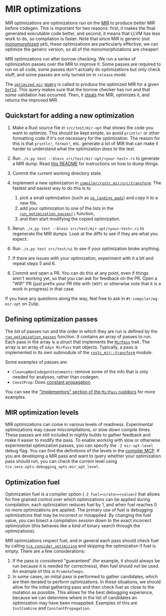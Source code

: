 # MIR optimizations

MIR optimizations are optimizations run on the [MIR][mir] to produce better MIR
before codegen. This is important for two reasons: first, it makes the final
generated executable code better, and second, it means that LLVM has less work
to do, so compilation is faster. Note that since MIR is generic (not
[monomorphized][monomorph] yet), these optimizations are particularly
effective; we can optimize the generic version, so all of the monomorphizations
are cheaper!

[mir]: https://rustc-dev-guide.rust-lang.org/mir/index.html
[monomorph]: https://rustc-dev-guide.rust-lang.org/appendix/glossary.html#mono

MIR optimizations run after borrow checking. We run a series of optimization
passes over the MIR to improve it. Some passes are required to run on all code,
some passes don't actually do optimizations but only check stuff, and some
passes are only turned on in `release` mode.

The [`optimized_mir`][optmir] [query] is called to produce the optimized MIR
for a given [`DefId`][defid]. This query makes sure that the borrow checker has
run and that some validation has occurred. Then, it [steals][steal] the MIR,
optimizes it, and returns the improved MIR.

[optmir]: https://doc.rust-lang.org/nightly/nightly-rustc/rustc_mir/transform/fn.optimized_mir.html
[query]: https://rustc-dev-guide.rust-lang.org/query.html
[defid]: https://rustc-dev-guide.rust-lang.org/appendix/glossary.html#def-id
[steal]: https://rustc-dev-guide.rust-lang.org/mir/passes.html?highlight=steal#stealing

## Quickstart for adding a new optimization

1. Make a Rust source file in `src/test/mir-opt` that shows the code you want to
   optimize. This should be kept simple, so avoid `println!` or other formatting
   code if it's not necessary for the optimization. The reason for this is that
   `println!`, `format!`, etc. generate a lot of MIR that can make it harder to
   understand what the optimization does to the test.

2. Run `./x.py test --bless src/test/mir-opt/<your-test>.rs` to generate a MIR
   dump. Read [this README][mir-opt-test-readme] for instructions on how to dump
   things.

3. Commit the current working directory state.

4. Implement a new optimization in [`compiler/rustc_mir/src/transform`].
   The fastest and easiest way to do this is to

   1. pick a small optimization (such as [`no_landing_pads`]) and copy it
      to a new file,
   2. add your optimization to one of the lists in the
      [`run_optimization_passes()`] function,
   3. and then start modifying the copied optimization.

5. Rerun `./x.py test --bless src/test/mir-opt/<your-test>.rs` to regenerate the
   MIR dumps. Look at the diffs to see if they are what you expect.

6. Run `./x.py test src/test/ui` to see if your optimization broke anything.

7. If there are issues with your optimization, experiment with it a bit and
   repeat steps 5 and 6.

8. Commit and open a PR. You can do this at any point, even if things aren't
   working yet, so that you can ask for feedback on the PR. Open a "WIP" PR
   (just prefix your PR title with `[WIP]` or otherwise note that it is a
   work in progress) in that case.

If you have any questions along the way, feel free to ask in
`#t-compiler/wg-mir-opt` on Zulip.

[mir-opt-test-readme]: https://github.com/rust-lang/rust/blob/master/src/test/mir-opt/README.md
[`compiler/rustc_mir/src/transform`]: https://github.com/rust-lang/rust/tree/master/compiler/rustc_mir/src/transform
[`no_landing_pads`]: https://github.com/rust-lang/rust/blob/master/compiler/rustc_mir/src/transform/no_landing_pads.rs
[`run_optimization_passes()`]: https://doc.rust-lang.org/nightly/nightly-rustc/rustc_mir/transform/fn.run_optimization_passes.html

## Defining optimization passes

The list of passes run and the order in which they are run is defined by the
[`run_optimization_passes`][rop] function. It contains an array of passes to
run.  Each pass in the array is a struct that implements the [`MirPass`] trait.
The array is an array of `&dyn MirPass` trait objects. Typically, a pass is
implemented in its own submodule of the [`rustc_mir::transform`][trans] module.

[rop]: https://doc.rust-lang.org/nightly/nightly-rustc/rustc_mir/transform/fn.run_optimization_passes.html
[`MirPass`]: https://doc.rust-lang.org/nightly/nightly-rustc/rustc_mir/transform/trait.MirPass.html
[trans]: https://doc.rust-lang.org/nightly/nightly-rustc/rustc_mir/transform/index.html

Some examples of passes are:
- `CleanupNonCodegenStatements`: remove some of the info that is only needed for
  analyses, rather than codegen.
- `ConstProp`: Does [constant propagation][constprop]

You can see the ["Implementors" section of the `MirPass` rustdocs][impl] for more examples.

[impl]: https://doc.rust-lang.org/nightly/nightly-rustc/rustc_mir/transform/trait.MirPass.html#implementors
[constprop]: https://en.wikipedia.org/wiki/Constant_folding#Constant_propagation

## MIR optimization levels

MIR optimizations can come in various levels of readiness. Experimental
optimizations may cause miscompilations, or slow down compile times.
These passes are still included in nightly builds to gather feedback and make it easier to modify
the pass. To enable working with slow or otherwise experimental optimization passes,
you can specify the `-Z mir-opt-level` debug flag. You can find the
definitions of the levels in the [compiler MCP]. If you are developing a MIR pass and
want to query whether your optimization pass should run, you can check the
current level using `tcx.sess.opts.debugging_opts.mir_opt_level`.

[compiler MCP]: https://github.com/rust-lang/compiler-team/issues/319

## Optimization fuel

Optimization fuel is a compiler option (`-Z fuel=<crate>=<value>`) that allows for fine grained
control over which optimizations can be applied during compilation: each optimization reduces
fuel by 1, and when fuel reaches 0 no more optimizations are applied. The primary use of fuel
is debugging optimizations that may be incorrect or misapplied. By changing the fuel
value, you can bisect a compilation session down to the exact incorrect optimization
(this behaves like a kind of binary search through the optimizations).

MIR optimizations respect fuel, and in general each pass should check fuel by calling
[`tcx.consider_optimizing`][consideroptimizing] and skipping the optimization if fuel
is empty. There are a few considerations:

1. If the pass is considered "guaranteed" (for example, it should always be run because it is
needed for correctness), then fuel should not be used. An example of this is `PromoteTemps`.
2. In some cases, an initial pass is performed to gather candidates, which are then iterated to
perform optimizations. In these situations, we should allow for the initial gathering pass
and then check fuel as close to the mutation as possible. This allows for the best
debugging experience, because we can determine where in the list of candidates an optimization
may have been misapplied. Examples of this are `InstCombine` and `ConstantPropagation`.

[consideroptimizing]: https://doc.rust-lang.org/nightly/nightly-rustc/rustc_middle/ty/context/struct.TyCtxt.html#method.consider_optimizing
